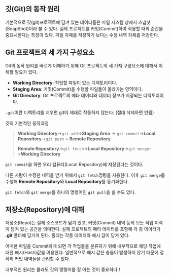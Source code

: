 ## 깃(Git)의 동작 원리

기본적으로 깃(git)프로젝트에 담겨 있는 데이터들은 파일 시스템 상에서 스냅샷(SnapShot)이라 볼 수 있다. 실제 프로젝트를 커밋(Commit)하여 적용할 때의 순간을 중요시한다는 특징이 있다. 파일 자체를 저장하기 보다는 수정 내역 자체를 저장한다.

## Git 프로젝트의 세 가지 구성요소

Git의 동작 원리를 바르게 이해하기 위해 Git 프로젝트의 세 가지 구성요소에 대해서 이해할 필요가 있다.

- **Working Directory**: 작업할 파일이 있는 디렉토리이다.
- **Staging Area**: 커밋(Commit)을 수행할 파일들이 올라가는 영역이다.
- **Git Directory**: Git 프로젝트의 메타 데이터와 데이터 정보가 저장되는 디렉토리이다.

```.git```이란 디렉토리를 지우면 git이 제대로 작동하지 않는다. (절대 삭제하면 안됨)

깃의 기본적인 동작과정

> **Working Directory**->```git add```->**Staging Area** -> ```git commit```->**Local Repository**->```git push```-> **Remote Repository**
>
> **Remote Repository**->```git fetch```->**Local Repository**->```git merge```->**Working Directory**

```git commit```을 하면 우리 컴퓨터(Local Repository)에 저장된다는 것이다.

다른 사람이 수정한 내역을 받기 위해서 ```git fetch```명령을 사용한다. 이후 ```git merge```를 수행해 **Remote Repository**와 **Local Repository**를 동기화한다.

```git fetch```와 ```git merge```를 하나의 명령어인 ```git pull```을 쓸 수도 있다.

## 저장소(Repository)에 대해

저장소(Repo)는 실제 소스코드가 담겨 있고, 커밋(Commit) 내역 등의 모든 작업 이력이 담겨 있는 공간을 의미한다. 실제 프로젝트의 메타 데이터를 포함해 각 종 데이터가 **.git** 폴더에 담기게 된다. 폴더는 각종 데이터와 해시 값이 담겨 있다.

어떠한 파일을 Commit하게 되면 각 작업들을 분류하기 위해 내부적으로 해당 작업에 대한 해시(Hash)값을 이용한다. 일반적으로 해시 값은 충돌이 발생하지 않기 때문에 정확히 커밋 내역들을 관리할 수 있다.

내부적인 원리는 몰라도 깃의 명령어를 잘 아는 것이 중요하다.!